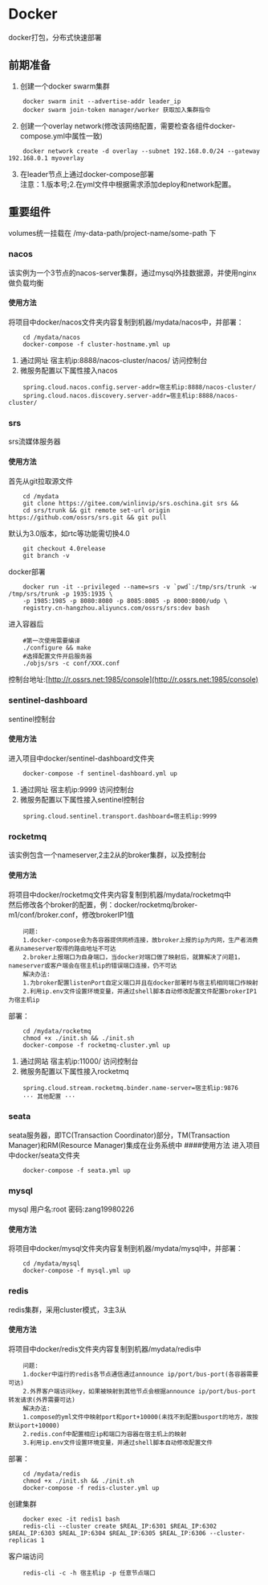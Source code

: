 # Docker
docker打包，分布式快速部署
## 前期准备  
1. 创建一个docker swarm集群
```
	docker swarm init --advertise-addr leader_ip
	docker swarm join-token manager/worker 获取加入集群指令
```
2. 创建一个overlay network(修改该网络配置，需要检查各组件docker-compose.yml中属性一致)
```
	docker network create -d overlay --subnet 192.168.0.0/24 --gateway 192.168.0.1 myoverlay
```
3. 在leader节点上通过docker-compose部署  
注意：1.版本号;2.在yml文件中根据需求添加deploy和network配置。

## 重要组件
volumes统一挂载在 /my-data-path/project-name/some-path 下
### nacos
该实例为一个3节点的nacos-server集群，通过mysql外挂数据源，并使用nginx做负载均衡
#### 使用方法
将项目中docker/nacos文件夹内容复制到机器/mydata/nacos中，并部署：
```
	cd /mydata/nacos
	docker-compose -f cluster-hostname.yml up
```  
1. 通过网址  宿主机ip:8888/nacos-cluster/nacos/  访问控制台
2. 微服务配置以下属性接入nacos
``` 
	spring.cloud.nacos.config.server-addr=宿主机ip:8888/nacos-cluster/
	spring.cloud.nacos.discovery.server-addr=宿主机ip:8888/nacos-cluster/
```
### srs
srs流媒体服务器
#### 使用方法
首先从git拉取源文件
```
	cd /mydata
	git clone https://gitee.com/winlinvip/srs.oschina.git srs && 
	cd srs/trunk && git remote set-url origin https://github.com/ossrs/srs.git && git pull
```
默认为3.0版本，如rtc等功能需切换4.0
```
	git checkout 4.0release
	git branch -v
```
docker部署
```
	docker run -it --privileged --name=srs -v `pwd`:/tmp/srs/trunk -w /tmp/srs/trunk -p 1935:1935 \
	-p 1985:1985 -p 8080:8080 -p 8085:8085 -p 8000:8000/udp \
	registry.cn-hangzhou.aliyuncs.com/ossrs/srs:dev bash
```
进入容器后
```
	#第一次使用需要编译
	./configure && make
	#选择配置文件开启服务器
	./objs/srs -c conf/XXX.conf
```
控制台地址:[http://r.ossrs.net:1985/console](http://r.ossrs.net:1985/console)
### sentinel-dashboard
sentinel控制台
#### 使用方法
进入项目中docker/sentinel-dashboard文件夹
```
	docker-compose -f sentinel-dashboard.yml up
```
1. 通过网址 宿主机ip:9999 访问控制台
2. 微服务配置以下属性接入sentinel控制台
``` 
	spring.cloud.sentinel.transport.dashboard=宿主机ip:9999
```
### rocketmq
该实例包含一个nameserver,2主2从的broker集群，以及控制台
#### 使用方法
将项目中docker/rocketmq文件夹内容复制到机器/mydata/rocketmq中  
然后修改各个broker的配置，例：docker/rocketmq/broker-m1/conf/broker.conf，修改brokerIP1值 
```
	问题:
	1.docker-compose会为各容器提供网桥连接，故broker上报的ip为内网，生产者消费者从nameserver取得的路由地址不可达
	2.broker上报端口为自身端口，当docker对端口做了映射后，就算解决了问题1，nameserver或客户端会在宿主机ip的错误端口连接，仍不可达
	解决办法:
	1.为broker配置listenPort自定义端口并且在docker部署时与宿主机相同端口作映射
	2.利用ip.env文件设置环境变量，并通过shell脚本自动修改配置文件配置brokerIP1为宿主机ip
```
部署：
```
	cd /mydata/rocketmq
	chmod +x ./init.sh && ./init.sh
	docker-compose -f rocketmq-cluster.yml up
```
1. 通过网站 宿主机ip:11000/ 访问控制台
2. 微服务配置以下属性接入rocketmq
```
	spring.cloud.stream.rocketmq.binder.name-server=宿主机ip:9876
	··· 其他配置 ···
```
### seata
seata服务器，即TC(Transaction Coordinator)部分，TM(Transaction Manager)和RM(Resource Manager)集成在业务系统中
####使用方法
进入项目中docker/seata文件夹
```
	docker-compose -f seata.yml up
```
### mysql
mysql 用户名:root 密码:zang19980226
#### 使用方法
将项目中docker/mysql文件夹内容复制到机器/mydata/mysql中，并部署：
```
	cd /mydata/mysql
	docker-compose -f mysql.yml up
``` 
### redis
redis集群，采用cluster模式，3主3从
#### 使用方法
将项目中docker/redis文件夹内容复制到机器/mydata/redis中
```
	问题:
	1.docker中运行的redis各节点通信通过announce ip/port/bus-port(各容器需要可达)
	2.外界客户端访问key，如果被映射到其他节点会根据announce ip/port/bus-port转发请求(外界需要可达)
	解决办法:
	1.compose的yml文件中映射port和port+10000(未找不到配置busport的地方，故按默认port+10000)
	2.redis.conf中配置相应ip和端口为容器在宿主机上的映射
	3.利用ip.env文件设置环境变量，并通过shell脚本自动修改配置文件
```
部署：
```
	cd /mydata/redis
	chmod +x ./init.sh && ./init.sh
	docker-compose -f redis-cluster.yml up
``` 
创建集群
```
	docker exec -it redis1 bash
	redis-cli --cluster create $REAL_IP:6301 $REAL_IP:6302 $REAL_IP:6303 $REAL_IP:6304 $REAL_IP:6305 $REAL_IP:6306 --cluster-replicas 1
```
客户端访问
```
	redis-cli -c -h 宿主机ip -p 任意节点端口
```
